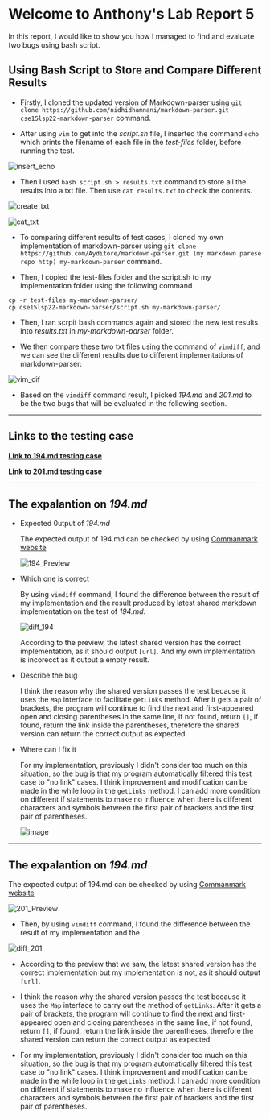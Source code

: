 # Welcome to Anthony's Lab Report 5

In this report, I would like to show you how I managed to find and evaluate two bugs using bash script. 

## Using Bash Script to Store and Compare Different Results  

* Firstly, I cloned the updated version of Markdown-parser using `git clone https://github.com/nidhidhamnani/markdown-parser.git cse15lsp22-markdown-parser` command.  

* After using `vim` to get into the _script.sh_ file, I inserted the command `echo` which prints the filename of each file in the _test-files_ folder, before running the test.  

![insert_echo](insert_echo.png)  

* Then I used `bash script.sh > results.txt` command to store all the results into a txt file. Then use `cat results.txt` to check the contents.  

![create_txt](bash_txt.png)

![cat_txt](cat_txt.png)

* To comparing different results of test cases, I cloned my own implementation of markdown-parser using `git clone https://github.com/Ayditore/markdown-parser.git (my markdown parese repo http) my-markdown-parser` command.

* Then, I copied the test-files folder and the script.sh to my implementation folder using the following command

```
cp -r test-files my-markdown-parser/
cp cse15lsp22-markdown-parser/script.sh my-markdown-parser/
```

* Then, I ran scrpit bash commands again and stored the new test results into _results.txt_ in _my-markdown-parser_ folder.

* We then compare these two txt files using the command of `vimdiff`, and we can see the different results due to different implementations of markdown-parser:

![vim_dif](vim_dif.png)

* Based on the `vimdiff` command result, I picked _194.md_ and _201.md_ to be the two bugs that will be evaluated in the following section.

---

## Links to the testing case 
[**Link to 194.md testing case**](https://github.com/nidhidhamnani/markdown-parser/blob/main/test-files/194.md)

[**Link to 201.md testing case**](https://github.com/nidhidhamnani/markdown-parser/blob/main/test-files/201.md)

---

## The expalantion on _194.md_


* Expected 0utput of _194.md_

    The expected output of 194.md can be checked by using [Commanmark website](https://spec.commonmark.org/dingus/)

    ![194_Preview](194_Preview.png)


* Which one is correct

    By using `vimdiff` command, I found the difference between the result of my implementation and the result produced by latest shared markdown implementation on the test of _194.md_.

    ![diff_194](vim_dif_194.png)

    According to the preview, the latest shared version has the correct implementation, as it should output `[url]`. And my own implementation is incorecct as it output a empty result.

* Describe the bug

    I think the reason why the shared version passes the test because it uses the `Map` interface to facilitate `getLinks` method. After it gets a pair of brackets, the program will continue to find the next and first-appeared open and closing parentheses in the same line, if not found, return `[]`, if found, return the link inside the parentheses, therefore the shared version can return the correct output as expected.

* Where can I fix it

    For my implementation, previously I didn't consider too much on this situation, so the bug is that my program automatically filtered this test case to "no link" cases. I think improvement and modification can be made in the while loop in the `getLinks` method. I can add more condition on different if statements to make no influence when there is different characters and symbols between the first pair of brackets and the first pair of parentheses.

    ![image]()

---

## The expalantion on _194.md_
The expected output of 194.md can be checked by using [Commanmark website](https://spec.commonmark.org/dingus/)

![201_Preview](201_Preview.png)

* Then, by using `vimdiff` command, I found the difference between the result of my implementation and the .

![diff_201](vim_dif_201.png)

* According to the preview that we saw, the latest shared version has the correct implementation but my implementation is not, as it should output `[url]`.

* I think the reason why the shared version passes the test because it uses the `Map` interface to carry out the method of `getLinks`. After it gets a pair of brackets, the program will continue to find the next and first-appeared open and closing parentheses in the same line, if not found, return `[]`, if found, return the link inside the parentheses, therefore the shared version can return the correct output as expected.

* For my implementation, previously I didn't consider too much on this situation, so the bug is that my program automatically filtered this test case to "no link" cases. I think improvement and modification can be made in the while loop in the `getLinks` method. I can add more condition on different if statements to make no influence when there is different characters and symbols between the first pair of brackets and the first pair of parentheses.
